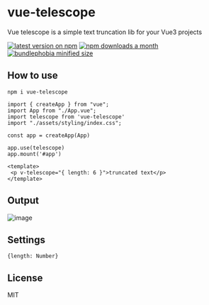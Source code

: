 # vue-telescope

Vue telescope is a simple text truncation lib for your Vue3 projects

[![latest version on npm](https://img.shields.io/npm/v/vue-telescope)](https://www.npmjs.com/package/vue-telescope) [![npm downloads a month](https://img.shields.io/npm/dm/vue-telescope)](https://www.npmjs.com/package/vue-telescope) [![bundlephobia minified size](https://badgen.net/bundlephobia/min/vue-telescope)](https://bundlephobia.com/result?p=vue-telescope@0.0.3)


## How to use

```
npm i vue-telescope
```

```js/ts
import { createApp } from "vue";
import App from "./App.vue";
import telescope from 'vue-telescope'
import "./assets/styling/index.css";

const app = createApp(App)

app.use(telescope)
app.mount('#app')
```

```vue
<template>
 <p v-telescope="{ length: 6 }">truncated text</p>
</template>
```

## Output

![image](https://drive.google.com/uc?export=view&id=1Q_uw7_9NvFamSY-4Et0uguPaqKJ8YMHT)

## Settings

```
{length: Number}
```

## License

MIT
